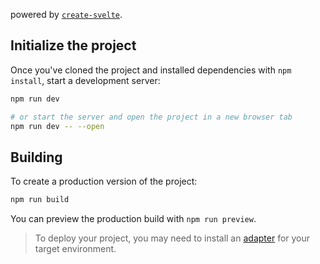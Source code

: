 powered by [`create-svelte`](https://github.com/sveltejs/kit/tree/master/packages/create-svelte).

## Initialize the project

Once you've cloned the project and installed dependencies with `npm install`, start a development server:

```bash
npm run dev

# or start the server and open the project in a new browser tab
npm run dev -- --open
```

## Building

To create a production version of the project:

```bash
npm run build
```

You can preview the production build with `npm run preview`.

> To deploy your project, you may need to install an [adapter](https://kit.svelte.dev/docs/adapters) for your target environment.
